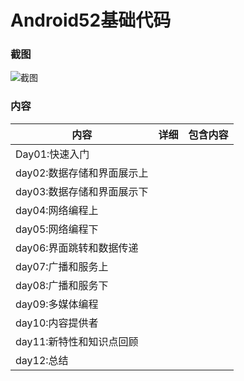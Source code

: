 # Android52基础代码

### 截图
![截图](https://github.com/BruceAnda/Android52Base/blob/master/screenshort/main/pic/pic.png)

### 内容
| 内容 | 详细 | 包含内容 |
|-----|-----|-----|
| Day01:快速入门 |  |  |
| day02:数据存储和界面展示上 | |  |
| day03:数据存储和界面展示下 ||  |
| day04:网络编程上 ||  |
| day05:网络编程下 ||  |
| day06:界面跳转和数据传递 ||  |
| day07:广播和服务上 ||  |
| day08:广播和服务下 ||  |
| day09:多媒体编程 ||  |
| day10:内容提供者 ||  |
| day11:新特性和知识点回顾 ||  |
| day12:总结 ||  |